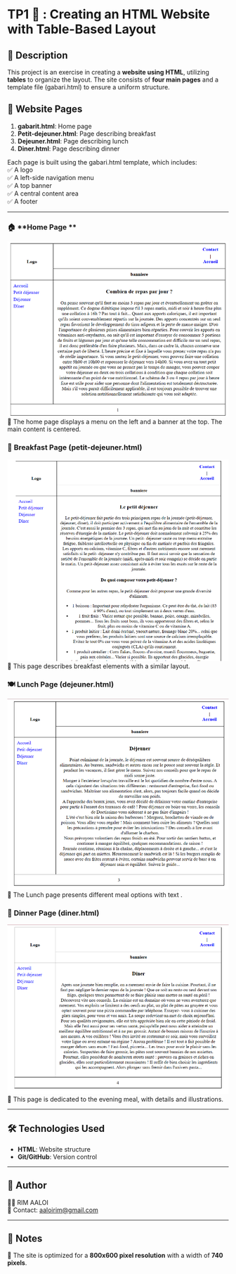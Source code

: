 # TP1 📂 : Creating an HTML Website with Table-Based Layout

## 📌 Description
This project is an exercise in creating a **website using HTML**, utilizing **tables** to organize the layout. The site consists of **four main pages** and a template file (gabari.html) to ensure a uniform structure.  

## 📄 Website Pages
1. **gabarit.html**: Home page  
2. **Petit-dejeuner.html**: Page describing breakfast  
3. **Dejeuner.html**: Page describing lunch  
4. **Diner.html**: Page describing dinner  

Each page is built using the gabari.html template, which includes:  
✅ A logo  
✅ A left-side navigation menu  
✅ A top banner  
✅ A central content area  
✅ A footer  

---

### 🏠 **Home Page **
![Home](screenshots/gabarit.png)  
🔎 The home page displays a menu on the left and a banner at the top. The main content is centered.  

### 🍞 **Breakfast Page (petit-dejeuner.html)**
![Breakfast](screenshots/Petit-dejeuner.png)  
🔎 This page describes breakfast elements with a similar layout.  

### 🍽️ **Lunch Page (dejeuner.html)**
![Lunch](screenshots/Dejeuner.png)  
🔎 The Lunch page presents different meal options with text .  

### 🌙 **Dinner Page (diner.html)**
![Dinner](screenshots/Diner.png)  
🔎 This page is dedicated to the evening meal, with details and illustrations.  

---

## 🛠️ Technologies Used
- **HTML**: Website structure  
- **Git/GitHub**: Version control  

---

## 💌 Author
👩‍💻 RIM AALOI  
💌 Contact: aaloirim@gmail.com 

---

## 📢 Notes
🔹 The site is optimized for a **800x600 pixel resolution** with a width of **740 pixels**.  
